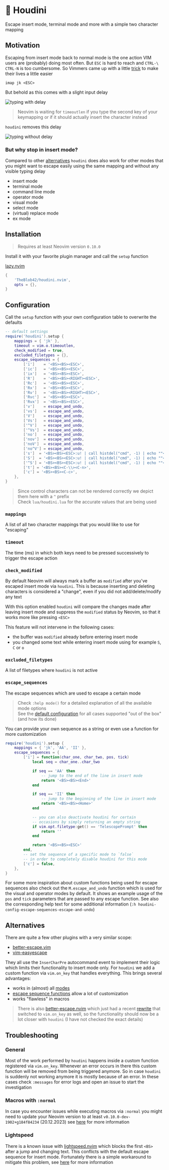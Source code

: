 # 🧙 Houdini

Escape insert mode, terminal mode and more with a simple two character mapping

## Motivation

Escaping from insert mode back to normal mode is the one action VIM users are (probably) doing most often. But `ESC` is hard to reach and `CTRL-\ CTRL-N` is too cumbersome. So Vimmers came up with a little [trick](https://vim.fandom.com/wiki/Avoid_the_escape_key#Mappings) to make their lives a little easier

```vimscript
imap jk <ESC>
```

But behold as this comes with a slight input delay

![typing with delay](./assets/with_delay.gif)

> Neovim is waiting for `timeoutlen` if you type the second key of your keymapping or if it should actually insert the character instead

`houdini` removes this delay

![typing without delay](./assets/without_delay.gif)

### But why stop in insert mode?

Compared to other [alternatives](#alternatives) `houdini` does also work for other modes that you might want to escape easily using the same mapping and without any visible typing delay

- insert mode
- terminal mode
- command line mode
- operator mode
- visual mode
- select mode
- (virtual) replace mode
- ex mode

## Installation

> Requires at least Neovim version `0.10.0`

Install it with your favorite plugin manager and call the `setup` function

[lazy.nvim](https://github.com/folke/lazy.nvim)
```lua
{
    'TheBlob42/houdini.nvim',
    opts = {},
}
```

## Configuration

Call the `setup` function with your own configuration table to overwrite the defaults

```lua
-- default settings
require('houdini').setup {
    mappings = { 'jk' },
    timeout = vim.o.timeoutlen,
    check_modified = true,
    excluded_filetypes = {},
    escape_sequences = {
        ['i']    = '<BS><BS><ESC>',
        ['ic']   = '<BS><BS><ESC>',
        ['ix']   = '<BS><BS><ESC>',
        ['R']    = '<BS><BS><RIGHT><ESC>',
        ['Rc']   = '<BS><BS><ESC>',
        ['Rx']   = '<BS><BS><ESC>',
        ['Rv']   = '<BS><BS><RIGHT><ESC>',
        ['Rvc']  = '<BS><BS><ESC>',
        ['Rvx']  = '<BS><BS><ESC>',
        ['v']    = escape_and_undo,
        ['vs']   = escape_and_undo,
        ['V']    = escape_and_undo,
        ['Vs']   = escape_and_undo,
        ['^V']   = escape_and_undo,
        ['^Vs']  = escape_and_undo,
        ['no']   = escape_and_undo,
        ['nov']  = escape_and_undo,
        ['noV']  = escape_and_undo,
        ['no^V'] = escape_and_undo,
        ['s']  = '<BS><BS><ESC>:u! | call histdel("cmd", -1) | echo ""<CR>',
        ['S']  = '<BS><BS><ESC>:u! | call histdel("cmd", -1) | echo ""<CR>',
        ['^S'] = '<BS><BS><ESC>:u! | call histdel("cmd", -1) | echo ""<CR>',
        ['t'] = '<BS><BS><C-\\><C-n>',
        ['c'] = '<BS><BS><C-c>',
    },
}
```

> Since control characters can not be rendered correctly we depict them here with a `^` prefix  
> Check `lua/houdini.lua` for the accurate values that are being used

### `mappings`

A list of all two character mappings that you would like to use for "escaping"

### `timeout`

The time (ms) in which both keys need to be pressed successively to trigger the escape action

### `check_modified`

By default Neovim will always mark a buffer as `modified` after you've escaped insert mode via `houdini`. This is because inserting and deleting characters is considered a "change", even if you did not add/delete/modify any text

With this option enabled `houdini` will compare the changes made after leaving insert mode and suppress the `modified` status by Neovim, so that it works more like pressing `<ESC>`

This feature will not intervene in the following cases:

- the buffer was `modified` already before entering insert mode
- you changed some text while entering insert mode using for example `S`, `C` or `o`

### `excluded_filetypes`

A list of filetypes where `houdini` is not active

### `escape_sequences`

The escape sequences which are used to escape a certain mode

> Check `:help mode()` for a detailed explanation of all the available mode options  
> See the [default configuration](#configuration) for all cases supported "out of the box" (and how its done)

You can provide your own sequence as a string or even use a function for more customization

```lua
require('houdini').setup {
    mappings = { 'jk', 'AA', 'II' },
    escape_sequences = {
        ['i'] = function(char_one, char_two, pos, tick)
            local seq = char_one..char_two

            if seq == 'AA' then
                -- jump to the end of the line in insert mode
                return '<BS><BS><End>'
            end

            if seq == 'II' then
                -- jump to the beginning of the line in insert mode
                return '<BS><BS><Home>'
            end

            -- you can also deactivate houdini for certain
            -- occasions by simply returning an empty string
            if vim.opt.filetype:get() == 'TelescopePrompt' then
                return ''
            end

            return '<BS><BS><ESC>'
        end,
        -- set the sequence of a specific mode to `false`
        -- in order to completely disable houdini for this mode
        ['c'] = false,
    },
}
```

For some more inspiration about custom functions being used for escape sequences also check out the `M.escape_and_undo` function which is used for the visual and operator modes by default. It shows an example usage of the `pos` and `tick` parameters that are passed to any escape function. See also the corresponding help text for some additional information (`:h houdini-config-escape-sequences-escape-and-undo`)

## Alternatives

There are quite a few other plugins with a very similar scope:

- [better-escape.vim](https://github.com/jdhao/better-escape.vim)
- [vim-easyescape](https://github.com/zhou13/vim-easyescape)

They all use the `InserCharPre` autocommand event to implement their logic which limits their functionality to insert mode only. For `houdini` we add a custom function via `vim.on_key` that handles everything. This brings several advantages:

- works in (almost) all [modes](#but-why-stop-in-insert-mode%3F)
- [escape sequence functions](#escape-sequences) allow a lot of customization
- works "flawless" in macros

> There is also [better-escape.nvim](https://github.com/max397574/better-escape.nvim) which just had a recent [rewrite](https://github.com/max397574/better-escape.nvim/issues/61) that switched to `vim.on_key` as well, so the functionality should now be a lot closer with `houdini` (I have not checked the exact details)

## Troubleshooting

### General

Most of the work performed by `houdini` happens inside a custom function registered via `vim.on_key`. Whenever an error occurs in there this custom function will be removed from being triggered anymore. So in case `houdini` is suddenly not working anymore it is mostly because of an error. In these cases check `:messages` for error logs and open an issue to start the investigation

### Macros with `:normal`

In case you encounter issues while executing macros via `:normal` you might need to update your Neovim version to at least `v0.10.0-dev-1902+g184f84234` (20.12.2023) see [here](https://github.com/TheBlob42/houdini.nvim/issues/7) for more information

### Lightspeed

There is a known issue with [lightspeed.nvim](https://github.com/ggandor/lightspeed.nvim) which blocks the first `<BS>` after a jump and changing text. This conflicts with the default escape sequence for insert mode. Fortunately there is a simple workaround to mitigate this problem, see [here](https://github.com/ggandor/lightspeed.nvim/issues/140) for more information
